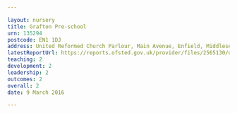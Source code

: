 ```yaml
---

layout: nursery
title: Grafton Pre-school
urn: 135294
postcode: EN1 1DJ
address: United Reformed Church Parlour, Main Avenue, Enfield, Middlesex, EN1 1DJ
latestReportUrl: https://reports.ofsted.gov.uk/provider/files/2565130/urn/135294.pdf
teaching: 2
development: 2
leadership: 2
outcomes: 2
overall: 2
date: 9 March 2016

---
```

